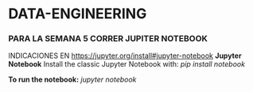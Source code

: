 # DATA-ENGINEERING
### PARA LA SEMANA 5 CORRER JUPITER NOTEBOOK
INDICACIONES  EN https://jupyter.org/install#jupyter-notebook
__Jupyter Notebook__
Install the classic Jupyter Notebook with:
*pip install notebook*

__To run the notebook:__
*jupyter notebook*

